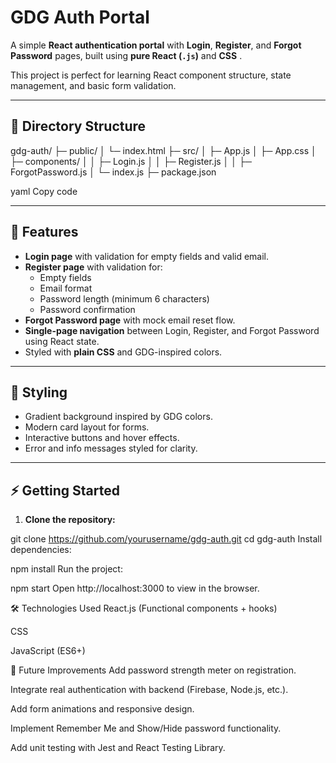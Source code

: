 ﻿# GDG Auth Portal



A simple **React authentication portal** with **Login**, **Register**, and **Forgot Password** pages, built using **pure React (`.js`)** and **CSS** .  

This project is perfect for learning React component structure, state management, and basic form validation.

---

## 📂 Directory Structure

gdg-auth/
├─ public/
│ └─ index.html
├─ src/
│ ├─ App.js
│ ├─ App.css
│ ├─ components/
│ │ ├─ Login.js
│ │ ├─ Register.js
│ │ ├─ ForgotPassword.js
│ └─ index.js
├─ package.json

yaml
Copy code

---

## 🚀 Features

- **Login page** with validation for empty fields and valid email.
- **Register page** with validation for:
  - Empty fields
  - Email format
  - Password length (minimum 6 characters)
  - Password confirmation
- **Forgot Password page** with mock email reset flow.
- **Single-page navigation** between Login, Register, and Forgot Password using React state.
- Styled with **plain CSS** and GDG-inspired colors.

---

## 🎨 Styling

- Gradient background inspired by GDG colors.
- Modern card layout for forms.
- Interactive buttons and hover effects.
- Error and info messages styled for clarity.

---

## ⚡ Getting Started

1. **Clone the repository:**


git clone https://github.com/yourusername/gdg-auth.git
cd gdg-auth
Install dependencies:

npm install
Run the project:


npm start
Open http://localhost:3000 to view in the browser.

🛠️ Technologies Used
React.js (Functional components + hooks)

CSS 

JavaScript (ES6+)

📌 Future Improvements
Add password strength meter on registration.

Integrate real authentication with backend (Firebase, Node.js, etc.).

Add form animations and responsive design.

Implement Remember Me and Show/Hide password functionality.


Add unit testing with Jest and React Testing Library.

